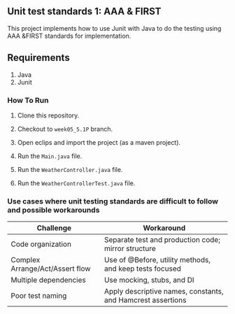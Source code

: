 ## Unit test standards 1: AAA & FIRST
This project implements how to use Junit with Java to do the testing using AAA &FIRST standards for implementation.


## Requirements
1. Java
2. Junit


### How To Run

1. Clone this repository.

2. Checkout to `week05_5.1P` branch.

3. Open eclips and import the project (as a maven project).

4. Run the `Main.java` file.

5. Run the `WeatherController.java` file.

6. Run the `WeatherControllerTest.java` file.

### Use cases where unit testing standards are difficult to follow and possible workarounds

| Challenge                        | Workaround                                                  |
| -------------------------------- | ----------------------------------------------------------- |
| Code organization                |  Separate test and production code; mirror structure        |
| Complex Arrange/Act/Assert flow  | Use of @Before, utility methods, and keep tests focused     |
| Multiple dependencies            | Use mocking, stubs, and DI                                  |
| Poor test naming                 | Apply descriptive names, constants, and Hamcrest assertions |
